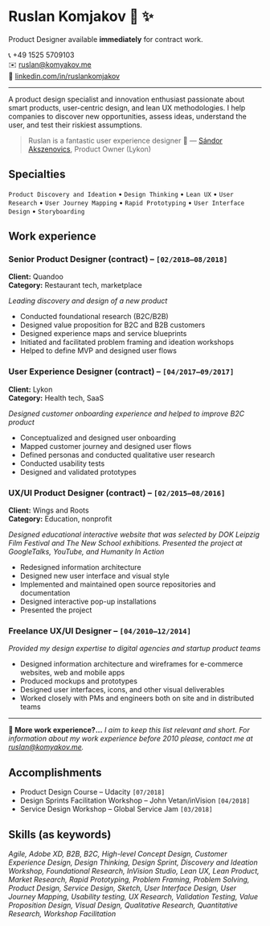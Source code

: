 # Ruslan Komjakov  :wave: :sparkles:

Product Designer available **immediately** for contract work.

:telephone_receiver: +49 1525 5709103  
:envelope: ruslan@komyakov.me  
:briefcase: [linkedin.com/in/ruslankomjakov](https://www.linkedin.com/in/ruslankomjakov)

---

A product design specialist and innovation enthusiast passionate about smart products, user-centric design, and lean UX methodologies. I help companies to discover new opportunities, assess ideas, understand the user, and test their riskiest assumptions.

> Ruslan is a fantastic user experience designer :clap: — [Sándor Akszenovics](https://www.linkedin.com/in/sandorakszenovics/), Product Owner (Lykon)

## Specialties

`Product Discovery and Ideation` • `Design Thinking` • `Lean UX` • `User Research` • `User Journey Mapping` • `Rapid Prototyping` • `User Interface Design` • `Storyboarding`

## Work experience

### Senior Product Designer (contract) – `[02/2018–08/2018]`

**Client:** Quandoo   
**Category:** Restaurant tech, marketplace

*Leading discovery and design of a new product*

*   Conducted foundational research (B2C/B2B)
*   Designed value proposition for B2C and B2B customers
*   Designed experience maps and service blueprints
*   Initiated and facilitated problem framing and ideation workshops
*   Helped to define MVP and designed user flows

### User Experience Designer (contract) – `[04/2017–09/2017]`

**Client:** Lykon   
**Category:** Health tech, SaaS

*Designed customer onboarding experience and helped to improve B2C product*

*   Conceptualized and designed user onboarding
*   Mapped customer journey and designed user flows
*   Defined personas and conducted qualitative user research
*   Conducted usability tests
*   Designed and validated prototypes   

### UX/UI Product Designer (contract) – `[02/2015–08/2016]`

**Client:** Wings and Roots  
**Category:** Education, nonprofit

*Designed educational interactive website that was selected by DOK Leipzig Film Festival and The New School exhibitions. Presented the project at GoogleTalks, YouTube, and Humanity In Action*

*   Redesigned information architecture
*   Designed new user interface and visual style
*   Implemented and maintained open source repositories and documentation
*   Designed interactive pop-up installations
*   Presented the project

### Freelance UX/UI Designer – `[04/2010–12/2014]`

*Provided my design expertise to digital agencies and startup product teams*

*   Designed information architecture and wireframes for e-commerce websites, web and mobile apps
*   Produced mockups and prototypes
*   Designed user interfaces, icons, and other visual deliverables
*   Worked closely with PMs and engineers both on site and in distributed teams

---

**:information_desk_person: More work experience?...** *I aim to keep this list relevant and short. For information about my work experience before 2010 please, contact me at ruslan@komyakov.me.*

<!-- ### Art Director/Web Designer, Co-founder – Mediaworks `[05/2006–01/2010]`

*   Produced business and e-commerce websites, interactive microsites, and social platforms
*   Worked closely with engineers to achieve desired results
*   Produced interactive Flash websites and animations
*   Designed corporate identities, visual guidelines, and print materials
*   Conceptualized and designed advertising and digital marketing campaigns

### Web Designer – Custom Media Agency `[04/2004–05/2006]`

*   Designed medium and large-scale websites for Estonia's largest web design agency
*   Designing user interfaces for CMSs and intranets
*   Produced interactive Flash animations (ActionScript 2.0)
*   Designed corporate identities, advertising campaigns, and print materials
*   Designed the Estonian Academy Of Arts website -->

## Accomplishments

*   Product Design Course – Udacity `[07/2018]`
*   Design Sprints Facilitation Workshop – John Vetan/inVision `[04/2018]`
*   Service Design Workshop – Global Service Jam `[03/2018]`

## Skills (as keywords)

*Agile, Adobe XD, B2B, B2C, High-level Concept Design, Customer Experience Design, Design Thinking, Design Sprint, Discovery and Ideation Workshop, Foundational Research, InVision Studio, Lean UX, Lean Product, Market Research, Rapid Prototyping, Problem Framing, Problem Solving, Product Design,  Service Design, Sketch, User Interface Design, User Journey Mapping, Usability testing, UX Research, Validation Testing, Value Proposition Design, Visual Design, Qualitative Research, Quantitative Research, Workshop Facilitation*
